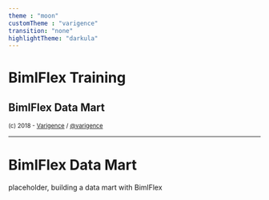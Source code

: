 ```yaml
---
theme : "moon"
customTheme : "varigence"
transition: "none"
highlightTheme: "darkula"
---
```


# BimlFlex Training

## BimlFlex Data Mart

<small>(c) 2018 - [Varigence](https://varigence.com) / [@varigence](http://twitter.com/varigence)</small>

<!-- .slide: style="text-align: left;" -->

---

# BimlFlex Data Mart

placeholder, building a data mart with BimlFlex